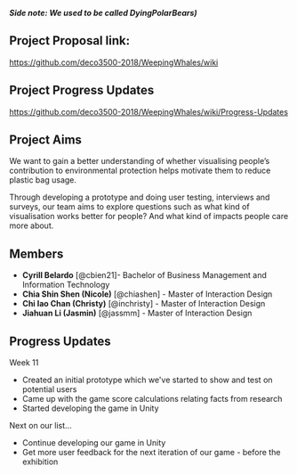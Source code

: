 ___Side note: We used to be called DyingPolarBears)___
## Project Proposal link:
https://github.com/deco3500-2018/WeepingWhales/wiki

## Project Progress Updates
https://github.com/deco3500-2018/WeepingWhales/wiki/Progress-Updates

## Project Aims
We want to gain a better understanding of whether visualising people’s contribution to environmental protection helps motivate them to reduce plastic bag usage.

Through developing a prototype and doing user testing, interviews and surveys, our team aims to explore questions such as what kind of visualisation works better for people? And what kind of impacts people care more about. 

## Members
* **Cyrill Belardo** [@cbien21]- Bachelor of Business Management and Information Technology
* **Chia Shin Shen (Nicole)** [@chiashen] - Master of Interaction Design
* **Chi Iao Chan (Christy)** [@inchristy] - Master of Interaction Design
* **Jiahuan Li (Jasmin)** [@jassmm] - Master of Interaction Design

## Progress Updates
Week 11
* Created an initial prototype which we've started to show and test on potential users
* Came up with the game score calculations relating facts from research
* Started developing the game in Unity

Next on our list...
* Continue developing our game in Unity 
* Get more user feedback for the next iteration of our game - before the exhibition


